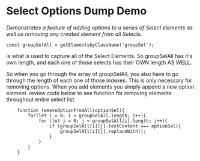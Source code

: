 # Select Options Dump Demo

*Demonstrates a feature of adding options to a series of Select elements as well as removing any created element from all Selects.*

    const groupSelAll = getElementsbyClassName('groupSel');

is what is used to capture all of the Select Elements. So groupSelAll has it's own length, and each one of those selects has their OWN length AS WELL.

So when you go through the array of groupSelAll, you also have to go through the length of each one of those indexes. This is only necessary for removing options. When you add elements you simply append a new option element. review code below to see function for removing elements throughout entire select list

        function removeOptionFromAll(optionSel){
            for(let i = 0; i < groupSelAll.length; i++){
                for (let j = 0; j < groupSelAll[i].length; j++){
                    if (groupSelAll[i][j].textContent === optionSel){
                        groupSelAll[i][j].replaceWith();
                    }
                }
            }
        }

